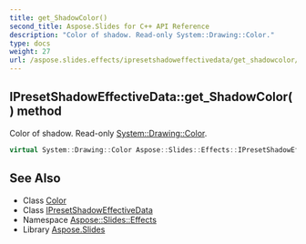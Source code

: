 ```yaml
---
title: get_ShadowColor()
second_title: Aspose.Slides for C++ API Reference
description: "Color of shadow. Read-only System::Drawing::Color."
type: docs
weight: 27
url: /aspose.slides.effects/ipresetshadoweffectivedata/get_shadowcolor/
---
```

## IPresetShadowEffectiveData::get_ShadowColor() method


Color of shadow. Read-only [System::Drawing::Color](../../../system.drawing/color/).

```cpp
virtual System::Drawing::Color Aspose::Slides::Effects::IPresetShadowEffectiveData::get_ShadowColor()=0
```

## See Also

* Class [Color](../../../system.drawing/color/)
* Class [IPresetShadowEffectiveData](../)
* Namespace [Aspose::Slides::Effects](../../)
* Library [Aspose.Slides](../../../)